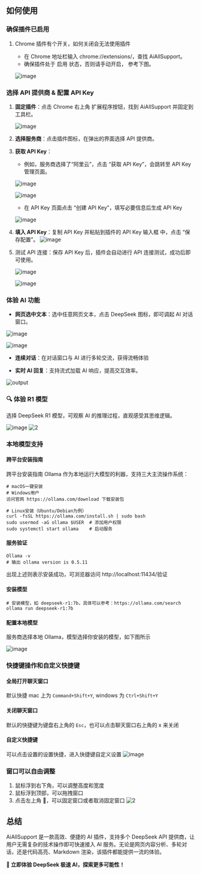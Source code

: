 ## 如何使用

### 确保插件已启用

1. Chrome 插件有个开关，如何关闭会无法使用插件

   - 在 Chrome 地址栏输入 chrome://extensions/，查找 AiAllSupport。
   - 确保插件处于 启用 状态，否则请手动开启， 参考下图。

   ![image](https://files.mdnice.com/user/14956/8254890c-6115-4444-a09b-7759693d3ce3.png)

### 选择 API 提供商 & 配置 API Key

1. **固定插件**：点击 Chrome 右上角 扩展程序按钮，找到 AiAllSupport 并固定到工具栏。

   ![image](https://files.mdnice.com/user/14956/38511b25-f47a-4d27-aac2-88b945f52a82.png)

2. **选择服务商**：点击插件图标，在弹出的界面选择 API 提供商。
3. **获取 API Key**：

   - 例如，服务商选择了“阿里云”，点击 “获取 API Key”，会跳转至 API Key 管理页面。

   ![image](https://files.mdnice.com/user/14956/54c3ee05-3a7c-42be-84c6-e7930468be4d.png)

   ![image](https://files.mdnice.com/user/14956/cc5bb0d6-9eba-4aad-b304-9afc25807fa6.png)

   - 在 API Key 页面点击 “创建 API Key”，填写必要信息后生成 API Key

   ![image](https://files.mdnice.com/user/14956/49bf383f-fcec-4a4a-ba38-d78b7c9a849b.png)

4. **填入 API Key**：复制 API Key 并粘贴到插件的 API Key 输入框 中，点击 “保存配置”。
   ![image](https://files.mdnice.com/user/14956/09fe006a-e53b-4baf-b0e7-887a588aee18.png)
5. 测试 API 连接：保存 API Key 后，插件会自动进行 API 连接测试，成功后即可使用。

   ![image](https://files.mdnice.com/user/14956/0808b080-157b-4631-a888-1b5627b8bc66.png)

   ![image](https://files.mdnice.com/user/14956/0c313ca4-5dbd-4141-874c-19614d18403d.png)

### 体验 AI 功能

- **网页选中文本**：选中任意网页文本，点击 DeepSeek 图标，即可调起 AI 对话窗口。

![image](https://files.mdnice.com/user/14956/4201fc0e-3541-43fa-87b6-5a88cd4ffb64.png)

![image](https://files.mdnice.com/user/14956/3d6ac9bc-5d60-405e-abe0-967374ff367b.png)

- **连续对话**：在对话窗口与 AI 进行多轮交流，获得流畅体验

- **实时 AI 回复**：支持流式加载 AI 响应，提高交互效率。

![output](https://files.mdnice.com/user/14956/cbdf62b7-d3b2-4245-b801-49ccf267a946.gif)

### 🔍 体验 R1 模型

选择 DeepSeek R1 模型，可观察 AI 的推理过程，直观感受其思维逻辑。

![image](https://files.mdnice.com/user/14956/9219618d-ac17-4b86-8d83-54e1185c44f3.png)
![2](https://files.mdnice.com/user/14956/ee7dbbba-8e32-482a-a84a-117e24d77366.gif)

### 本地模型支持

#### 跨平台安装指南

跨平台安装指南 Ollama 作为本地运行大模型的利器，支持三大主流操作系统：

```
# macOS一键安装
# Windows用户
访问官网 https://ollama.com/download 下载安装包

# Linux安装（Ubuntu/Debian为例）
curl -fsSL https://ollama.com/install.sh | sudo bash
sudo usermod -aG ollama $USER  # 添加用户权限
sudo systemctl start ollama    # 启动服务
```

#### 服务验证

```
Ollama -v
# 输出 ollama version is 0.5.11
```

出现上述则表示安装成功，可浏览器访问 http://localhost:11434/验证

#### 安装模型

```
# 安装模型，如 deepseek-r1:7b，具体可以参考：https://ollama.com/search
ollama run deepseek-r1:7b
```

#### 配置本地模型

服务商选择本地 Ollama，模型选择你安装的模型，如下图所示

![image](https://files.mdnice.com/user/14956/aa56949a-ac4f-40c3-991d-6174e43b902a.png)

### 快捷键操作和自定义快捷键

#### 全局打开聊天窗口

默认快捷 mac 上为 `Command+Shift+Y`, windows 为 `Ctrl+Shift+Y`

#### 关闭聊天窗口

默认的快捷键为键盘右上角的 `Esc`，也可以点击聊天窗口右上角的 x 来关闭

#### 自定义快捷键

可以点击设置的设置快捷，进入快捷键自定义设置
![image](https://files.mdnice.com/user/14956/3d87a401-7999-4cfb-9c90-ac50a005302b.png)

### 窗口可以自由调整

1. 鼠标浮到右下角，可以调整高度和宽度
2. 鼠标浮到顶部，可以拖拽窗口
3. 点击左上角 📍，可以固定窗口或者取消固定窗口
   ![2](https://files.mdnice.com/user/14956/b9fbcf60-9c91-4528-b292-c57252be62d1.gif)

## 总结

AiAllSupport 是一款高效、便捷的 AI 插件，支持多个 DeepSeek API 提供商，让用户无需复杂的技术操作即可快速接入 AI 服务。无论是网页内容分析、多轮对话，还是代码高亮、Markdown 渲染，该插件都能提供一流的体验。

**🚀 立即体验 DeepSeek 极速 AI，探索更多可能性！**
